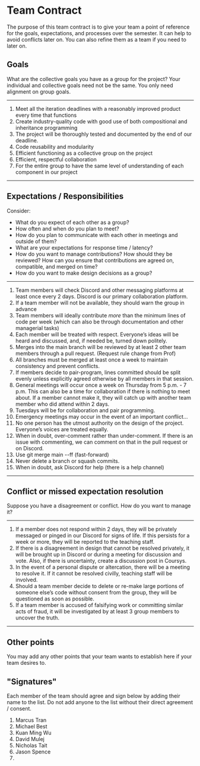 # Team Contract

The purpose of this team contract is to give your team a point of reference
for the goals, expectations, and processes over the semester. It can help to
avoid conflicts later on. You can also refine them as a team if you need to
later on.

## Goals

What are the collective goals you have as a group for the project? Your
individual and collective goals need not be the same. You only need alignment
on group goals.

---
1. Meet all the iteration deadlines with a reasonably improved product every time that functions
1. Create industry-quality code with good use of both compositional and inheritance programming 
1. The project will be thoroughly tested and documented by the end of our deadline.
1. Code reusability and modularity
1. Efficient functioning as a collective group on the project 
1. Efficient, respectful collaboration 
1. For the entire group to have the same level of understanding of each component in our project
---

## Expectations / Responsibilities

Consider:

* What do you expect of each other as a group?
* How often and when do you plan to meet?
* How do you plan to communicate with each other in meetings and outside of
  them?
* What are your expectations for response time / latency?
* How do you want to manage contributions?
  How should they be reviewed?
  How can you ensure that contributions are agreed on, compatible, and merged
  on time?
* How do you want to make design decisions as a group?

---
1. Team members will check Discord and other messaging platforms at least once every 2 days. Discord is our primary collaboration platform.
1. If a team member will not be available, they should warn the group in advance
1. Team members will ideally contribute *more* than the minimum lines of code per week (which can also be through documentation and other managerial tasks)
1. Each member will be treated with respect. Everyone’s ideas will be heard and discussed, and, if needed be, turned down politely.
1. Merges into the main branch will be reviewed by at least 2 other team members through a pull request. (Request rule change from Prof)
1. All branches must be merged at least once a week to maintain consistency and prevent conflicts.
1. If members decide to pair-program, lines committed should be split evenly unless explicitly agreed otherwise by all members in that session. 
1. General meetings will occur once a week on Thursday from 5 p.m. - 7 p.m. This can also be a time for collaboration if there is nothing to meet about. If a member cannot make it, they will catch up with another team member who did attend within 2 days.
1. Tuesdays will be for collaboration and pair programming.
1. Emergency meetings may occur in the event of an important conflict…
1. No one person has the utmost authority on the design of the project. Everyone’s voices are treated equally.
1. When in doubt, over-comment rather than under-comment. If there is an issue with commenting, we can comment on that in the pull request or on Discord.
1. Use git merge main --ff (fast-forward) 
1. Never delete a branch or squash commits. 
1. When in doubt, ask Discord for help (there is a help channel)
---

## Conflict or missed expectation resolution

Suppose you have a disagreement or conflict. How do you want to manage it?

---
1. If a member does not respond within 2 days, they will be privately messaged or pinged in our Discord for signs of life. If this persists for a week or more, they will be reported to the teaching staff. 
1. If there is a disagreement in design that cannot be resolved privately, it will be brought up in Discord or during a meeting for discussion and vote. Also, if there is uncertainty, create a discussion post in Coursys.
1. In the event of a personal dispute or altercation, there will be a meeting to resolve it. If it cannot be resolved civilly, teaching staff will be involved. 
1. Should a team member decide to delete or re-make large portions of someone else’s code without consent from the group, they will be questioned as soon as possible.
1. If a team member is accused of falsifying work or committing similar acts of fraud, it will be investigated by at least 3 group members to uncover the truth.
---

## Other points

You may add any other points that your team wants to establish here if
your team desires to.

## "Signatures"

Each member of the team should agree and sign below by adding their name to
the list. Do not add anyone to the list without their direct
agreement / consent.

1. Marcus Tran
2. Michael Best
3. Kuan Ming Wu
4. David Mulej
5. Nicholas Tait
6. Jason Spence
7. 
